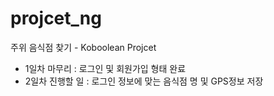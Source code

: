 ﻿# projcet_ng
주위 음식점 찾기 - Koboolean Projcet
- 1일차 마무리 : 로그인 및 회원가입 형태 완료
- 2일차 진행할 일 : 로그인 정보에 맞는 음식점 명 및 GPS정보 저장